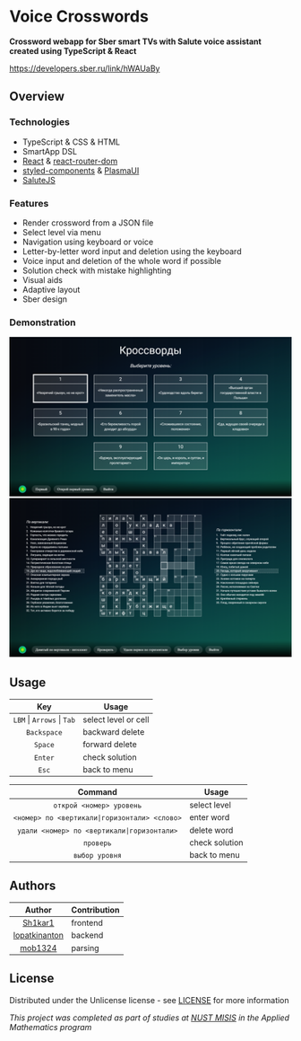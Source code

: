 # Voice Crosswords

**Crossword webapp for Sber smart TVs with Salute voice assistant created using TypeScript & React**

https://developers.sber.ru/link/hWAUaBy

## Overview

### Technologies

- TypeScript & CSS & HTML
- SmartApp DSL
- [React](https://react.dev/) & [react-router-dom](https://reactrouter.com/en/main)
- [styled-components](https://styled-components.com/) & [PlasmaUI](https://developers.sber.ru/docs/ru/va/canvas/step-by-step/interface/plasma)
- [SaluteJS](https://developers.sber.ru/portal/products/salutejs)

### Features

- Render crossword from a JSON file
- Select level via menu
- Navigation using keyboard or voice
- Letter-by-letter word input and deletion using the keyboard
- Voice input and deletion of the whole word if possible
- Solution check with mistake highlighting
- Visual aids
- Adaptive layout
- Sber design

### Demonstration

![](./assets/menu.png)
![](./assets/crossword.png)

## Usage

|            Key             | Usage                |
|:--------------------------:|----------------------|
| `LBM` \| `Arrows` \| `Tab` | select level or cell |
|        `Backspace`         | backward delete      |
|          `Space`           | forward delete       |
|          `Enter`           | check solution       |
|           `Esc`            | back to menu         |

|                    Command                    | Usage          |
|:---------------------------------------------:|----------------|
|           `открой <номер> уровень`            | select level   |
| `<номер> по <вертикали\|горизонтали> <слово>` | enter word     |
|  `удали <номер> по <вертикали\|горизонтали>`  | delete word    |
|                   `проверь`                   | check solution |
|                `выбор уровня`                 | back to menu   |

## Authors

|                      Author                       | Contribution |
|:-------------------------------------------------:|--------------|
|       [Sh1kar1](https://github.com/Sh1kar1)       | frontend     |
| [lopatkinanton](https://github.com/lopatkinanton) | backend      |
|       [mob1324](https://github.com/mob1324)       | parsing      |

## License

Distributed under the Unlicense license - see [LICENSE](./LICENSE) for more information

_This project was completed as part of studies at [NUST MISIS](https://en.misis.ru/) in the Applied Mathematics program_

